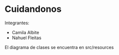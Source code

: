 # Cuidandonos

Integrantes:
* Camila Albite
* Nahuel Fleitas

El diagrama de clases se encuentra en src/resources
